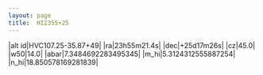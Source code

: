 ```yaml
---
layout: page
title:  HI2355+25
--- 
```

|alt id|HVC107.25-35.87+49|
|ra|23h55m21.4s|
|dec|+25d17m26s|
|cz|45.0|
|w50|14.0|
|abar|7.3484692283495345|
|m_hi|5.3124312555887254|
|n_hi|18.850578169281839|
